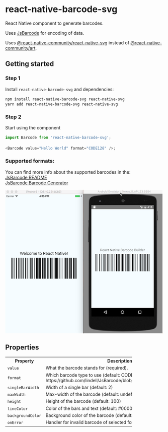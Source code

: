 # react-native-barcode-svg

React Native component to generate barcodes.

Uses [JsBarcode](https://github.com/lindell/JsBarcode) for encoding of data.

Uses [@react-native-community/react-native-svg](https://github.com/react-native-community/react-native-svg) instead of [@react-native-community/art](https://github.com/react-native-community/art).

## Getting started

### Step 1

Install `react-native-barcode-svg` and dependencies:

    npm install react-native-barcode-svg react-native-svg
    yarn add react-native-barcode-svg react-native-svg

### Step 2

Start using the component

```javascript
import Barcode from 'react-native-barcode-svg';

<Barcode value="Hello World" format="CODE128" />;
```

### Supported formats:

You can find more info about the supported barcodes in the:  
[JsBarcode README](https://github.com/lindell/JsBarcode#supported-barcodes)  
[JsBarcode Barcode Generator](https://lindell.me/JsBarcode/generator/)

![](./images/example.png)

## Properties

<table style="width:80%">
  <tr>
    <th>Property</th>
    <th>Description</th>
  </tr>
  <tr>
    <td><code>value</code></td>
    <td>What the barcode stands for (required).</td>
  </tr>
  <tr>
    <td><code>format</code></td>
    <td>Which barcode type to use (default: CODE128). https://github.com/lindell/JsBarcode/blob/master/src/barcodes/index.js</td>
  </tr>
  <tr>
    <td><code>singleBarWidth</code></td>
    <td>Width of a single bar (default: 2)</td>
  </tr>
  <tr>
    <td><code>maxWidth</code></td>
    <td>Max-width of the barcode (default: undefined, no-limitation)</td>
  </tr>
  <tr>
    <td><code>height</code></td>
    <td>Height of the barcode (default: 100)</td>
  </tr>
  <tr>
    <td><code>lineColor</code></td>
    <td>Color of the bars and text (default: #000000)</td>
  </tr>
  <tr>
    <td><code>backgroundColor</code></td>
    <td>Background color of the barcode (default: #FFFFFF)</td>
  </tr>
  <tr>
    <td><code>onError</code></td>
    <td>Handler for invalid barcode of selected format</td>
  </tr>
</table>
